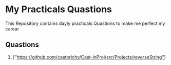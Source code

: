 # **My Practicals Quastions**
This Repository contains dayly practicals Quastions to make me perfect my carear

##  **Quastions**

1. ["https://github.com/castorichy/Cast-InProj/src/Projects/reverseString"]

